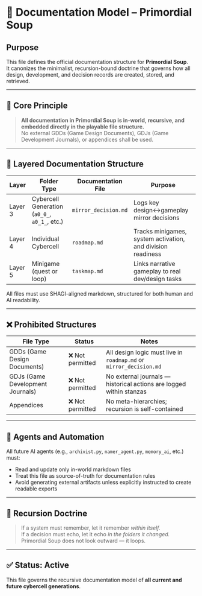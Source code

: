 # 🧾 Documentation Model – Primordial Soup

## Purpose
This file defines the official documentation structure for **Primordial Soup**.  
It canonizes the minimalist, recursion-bound doctrine that governs how all design, development, and decision records are created, stored, and retrieved.

---

## 🌱 Core Principle

> **All documentation in Primordial Soup is in-world, recursive, and embedded directly in the playable file structure.**  
> No external GDDs (Game Design Documents), GDJs (Game Development Journals), or appendices shall be used.

---

## 🧭 Layered Documentation Structure

| Layer | Folder Type | Documentation File | Purpose |
|-------|-------------|--------------------|---------|
| Layer 3 | Cybercell Generation (`a0_0_`, `a0_1_`, etc.) | `mirror_decision.md` | Logs key design↔gameplay mirror decisions |
| Layer 4 | Individual Cybercell | `roadmap.md` | Tracks minigames, system activation, and division readiness |
| Layer 5 | Minigame (quest or loop) | `taskmap.md` | Links narrative gameplay to real dev/design tasks |

All files must use SHAGI-aligned markdown, structured for both human and AI readability.

---

## ❌ Prohibited Structures

| File Type | Status | Notes |
|-----------|--------|-------|
| GDDs (Game Design Documents) | ❌ Not permitted | All design logic must live in `roadmap.md` or `mirror_decision.md` |
| GDJs (Game Development Journals) | ❌ Not permitted | No external journals — historical actions are logged within stanzas |
| Appendices | ❌ Not permitted | No meta-hierarchies; recursion is self-contained |

---

## 🧠 Agents and Automation

All future AI agents (e.g., `archivist.py`, `namer_agent.py`, `memory_ai`, etc.) must:

- Read and update only in-world markdown files
- Treat this file as source-of-truth for documentation rules
- Avoid generating external artifacts unless explicitly instructed to create readable exports

---

## 🔁 Recursion Doctrine

> If a system must remember, let it remember *within itself.*  
> If a decision must echo, let it echo *in the folders it changed.*  
> Primordial Soup does not look outward — it loops.

---

## ✅ Status: Active  
This file governs the recursive documentation model of **all current and future cybercell generations**.
